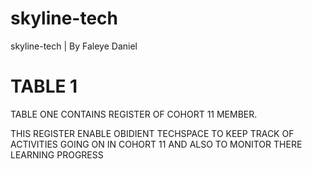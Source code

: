 # skyline-tech
skyline-tech | By Faleye Daniel 
 
# TABLE 1

TABLE ONE CONTAINS REGISTER OF COHORT 11 MEMBER.

THIS REGISTER ENABLE OBIDIENT TECHSPACE TO KEEP TRACK OF ACTIVITIES GOING ON IN COHORT 11 AND ALSO TO MONITOR THERE LEARNING PROGRESS
